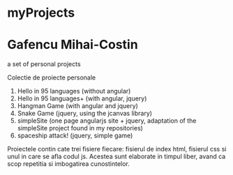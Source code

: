 # myProjects
# Gafencu Mihai-Costin
a set of personal projects

Colectie de proiecte personale

1. Hello in 95 languages (without angular)
2. Hello in 95 languages+ (with angular, jquery)
3. Hangman Game (with angular and jquery)
4. Snake Game (jquery, using the jcanvas library)
5. simpleSite (one page angularjs site + jquery, adaptation of the simpleSite project found in my repositories)
6. spaceship attack! (jquery, simple game)

Proiectele contin cate trei fisiere fiecare: fisierul de index html, fisierul css si unul in care se afla codul js. 
Acestea sunt elaborate in timpul liber, avand ca scop repetitia si imbogatirea cunostintelor.
